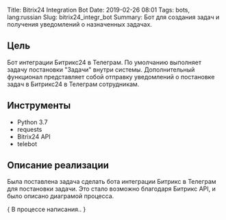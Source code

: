 Title: Bitrix24 Integration Bot
Date: 2019-02-26 08:01
Tags: bots, lang:russian
Slug: bitrix24_integr_bot
Summary: Бот для создания задач и получения уведомлений о назначенных задачах.

## Цель

Бот интеграции Битрикс24 в Телеграм. По умолчанию выполняет задачу постановки "Задачи" внутри системы. Дополнительный функционал представляет собой отправку уведомлений о постановке задач в Битрикс24 в Телеграм сотрудникам.


## Инструменты

- Python 3.7
- requests
- Bitrix24 API
- telebot

## Описание реализации

Была поставлена задача сделать бота интеграции Битрикс в Телеграм для постановки задачи. Это стало возможно благодаря Битрикс API, и было описано диаграмой процесса.

{ В процессе написания.. }